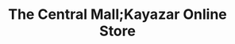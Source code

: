 ---
title: "The Central Mall;Kayazar Online Store"
url: /karachi/the-central-mall-kayazar-online-store/
shop: shop
---